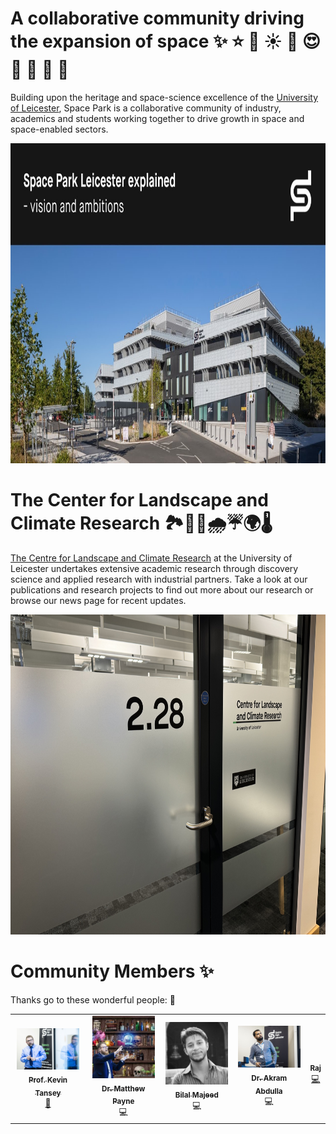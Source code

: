 # A collaborative community driving the expansion of space ✨ ⭐ 💙 ☀️ 🚀 😍 🔫 🤖 🌟 🌌

Building upon the heritage and space-science excellence of the [University of Leicester](https://www.space-park.co.uk/about/university-of-leicester/), Space Park is a collaborative community of industry, academics and students working together to drive growth in space and space-enabled sectors.

[<img alt="Watch the Video" width="800px" height="512px" src="/images/spl.jpg" />](https://www.youtube.com/watch?v=Qu7MY2_Xf6Q)

# The Center for Landscape and Climate Research 🏞️🌆🍃🌧☔🌍🌡️

[The Centre for Landscape and Climate Research](https://le.ac.uk/clcr) at the University of Leicester undertakes extensive academic research through discovery science and applied research with industrial partners. Take a look at our publications and research projects to find out more about our research or browse our news page for recent updates.

<img alt="CLCR" width="800px" height="512px" src="/images/clcr_lab.png" />

# Community Members ✨

Thanks go to these wonderful people: 🤝

<table>
  <tbody>
    <tr>
      <td align="center"><a href="https://www.linkedin.com/in/kevin-tansey/"><img src="https://github.com/SpaceParkLeicester/.github/blob/main/images/kt.png" width="100px;" alt=""/><br /><sub><b>Prof. Kevin Tansey</b></sub></a><br /><a href="#projectManagement-Kevin" title="Project Management">📆</a></td>
      <td align="center"><a href="https://github.com/Matthew-J-Payne"><img src="https://github.com/SpaceParkLeicester/.github/blob/main/images/mp.jpeg" width="100px;" alt=""/><br /><sub><b>Dr. Matthew Payne</b></sub></a><br /><a title="Code">💻</a></td>
      <td align="center"><a href="https://www.linkedin.com/in/bilalmajeeduk/"><img src="https://github.com/SpaceParkLeicester/.github/blob/main/images/bm.jpeg" width="100px;" alt=""/><br /><sub><b>Bilal Majeed</b></sub></a><br /><a title="Code">💻</a></td>
      <td align="center"><a href="https://www.linkedin.com/in/dr-akram-a-826504229/"><img src="https://github.com/SpaceParkLeicester/.github/blob/main/images/aa.png" width="100px;" alt=""/><br /><sub><b>Dr. Akram Abdulla</b></sub></a><br /><a title="Code">💻</a></td>      
      <td align="center"><a href="https://github.com/vrym2"><img src="https://avatars.githubusercontent.com/u/93340339?v=4?s=100" width="100px;" alt=""/><br /><sub><b>Raj</b></sub></a><br /><a href="https://github.com/SpaceParkLeicester/Planet/commits?author=vrym2" title="Code">💻</a></td>
    </tr>
  </tbody>
</table>
